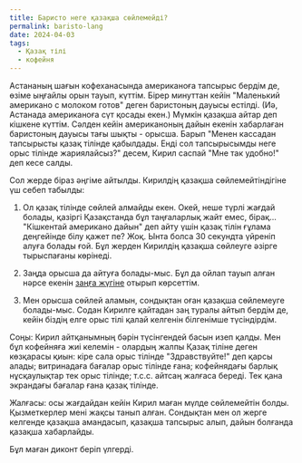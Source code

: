```yaml
---
title: Баристо неге қазақша сөйлемейді?
permalink: baristo-lang
date: 2024-04-03
tags:
  - Қазақ тілі
  - кофейня
---
```


Астананың шағын кофеханасында американоға тапсырыс бердім де, өзіме ыңғайлы орын тауып, күттім. Бірер минуттан кейін "Маленький американо с молоком готов" деген баристоның дауысы естілді. (Иә, Астанада американоға сүт қосады екен.) Мүмкін қазақша айтар деп кішкене күттім. Сәлден кейін американоның дайын екенін хабарлаған баристоның дауысы тағы шықты - орысша. Барып "Менен кассадан тапсырысты қазақ тілінде қабылдады. Енді сол тапсырысымды неге орыс тілінде жариялайсыз?" десем, Кирил саспай "Мне так удобно!" деп кесе салды.

Сол жерде біраз әңгіме айтылды. Кирилдің қазақша сөйлемейтіндігіне үш себеп табылды:

1. Ол қазақ тілінде сөйлей алмайды екен. Окей, неше түрлі жағдай болады, қазіргі Қазақстанда бұл таңғаларлық жайт емес, бірақ... "Кішкентай американо дайын" деп айту үшін қазақ тілін ғұлама деңгейінде білу қажет пе? Жоқ. Ынта болса 30 секундта үйреніп алуға болады ғой. Бұл жерден Кирилдің қазақша сөйлеуге әзірге тырыспағаны көрінеді.

2. Заңда орысша да айтуға болады-мыс. Бұл да ойлап тауып алған нәрсе екенін [заңға жүгіне](https://t.me/QazaqshaJaz/783) отырып көрсеттім.

3. Мен орысша сөйлей аламын, сондықтан оған қазақша сөйлемеуге болады-мыс. Содан Кирилге қайтадан заң туралы айтып бердім де, кейін біздің елге орыс тілі қалай келгенін білгенімше түсіндірдім.

Соңы: Кирил айтқанымның бәрін түсінгендей басын изеп қалды. Мен бұл кофейняға жиі келемін - олардың жалпы Қазақ тіліне деген көзқарасы қиын: кіре сала орыс тілінде "Здравствуйте!" деп қарсы алады; витринадаға бағалар орыс тілінде ғана; кофейнядағы барлық нұсқаулықтар тек орыс тілінде; т.с.с. айтсаң жалғаса береді. Тек қана экрандағы бағалар ғана қазақ тілінде.

Жалғасы: осы жағдайдан кейін Кирил маған мүлде сөйлемейтін болды. Қызметкерлер мені жақсы танып алған. Сондықтан мен ол жерге келгенде қазақша амандасып, қазақша тапсырыс алып, дайын болғанда қазақша хабарлайды.

Бұл маған диконт беріп үлгерді.
